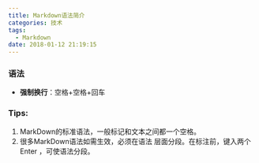 ```yaml
---
title: Markdown语法简介
categories: 技术
tags:
  - Markdown
date: 2018-01-12 21:19:15
---
```


### 语法
- **强制换行**：空格+空格+回车

### Tips:
1. MarkDown的标准语法，一般标记和文本之间都一个空格。
2. 很多MarkDown语法如需生效，必须在语法 层面分段。在标注前，键入两个 Enter ，可使语法分段。
